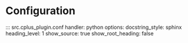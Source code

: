 # Configuration

::: src.cplus_plugin.conf
    handler: python
    options:
        docstring_style: sphinx
        heading_level: 1
        show_source: true
        show_root_heading: false